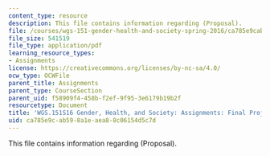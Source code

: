```yaml
---
content_type: resource
description: This file contains information regarding (Proposal).
file: /courses/wgs-151-gender-health-and-society-spring-2016/ca785e9cab598a1eaea88c06154d5c7d_MITWGS_151S16_LGBTQ.pdf
file_size: 541519
file_type: application/pdf
learning_resource_types:
- Assignments
license: https://creativecommons.org/licenses/by-nc-sa/4.0/
ocw_type: OCWFile
parent_title: Assignments
parent_type: CourseSection
parent_uid: f58909f4-458b-f2ef-9f95-3e6179b19b2f
resourcetype: Document
title: 'WGS.151S16 Gender, Health, and Society: Assignments: Final Project1'
uid: ca785e9c-ab59-8a1e-aea8-8c06154d5c7d
---
```

This file contains information regarding (Proposal).